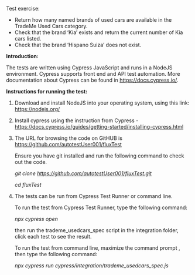 Test exercise:

- Return how many named brands of used cars are available in the TradeMe Used Cars category.
- Check that the brand ‘Kia’ exists and return the current number of Kia cars listed.
- Check that the brand ‘Hispano Suiza’ does not exist.

**Introduction:**

The tests are written using Cypress JavaScript and runs in a NodeJS environment. Cypress supports 	front end and API test automation. More documentation about Cypress can be found in https://docs.cypress.io/.

**Instructions for running the test:**

1. Download and install NodeJS into your operating system, using this link: https://nodejs.org/

2. Install cypress using the instruction from Cypress - https://docs.cypress.io/guides/getting-started/installing-cypress.html

3. The URL for browsing the code on GitHUB is https://github.com/autotestUser001/fluxTest

   Ensure you have git installed and run the following command to check out the code.

   *git clone https://github.com/autotestUser001/fluxTest.git*

   *cd fluxTest*

4. The tests can be run from Cypress Test Runner or command line.

   To run the test from Cypress Test Runner, type the following command:

   *npx cypress open* 

   then run the trademe_usedcars_spec script in the integration folder, click each test to see the result.

   To run the test from command line, maximize the command prompt , then type the following command:

   *npx cypress run cypress/integration/trademe_usedcars_spec.js*

